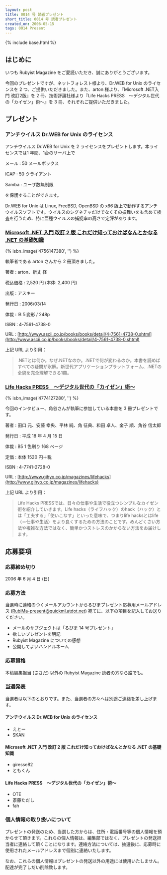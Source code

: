 ```yaml
---
layout: post
title: 0014 号 読者プレゼント
short_title: 0014 号 読者プレゼント
created_on: 2006-05-15
tags: 0014 Present
---
```

{% include base.html %}


## はじめに

いつも Rubyist Magazine をご愛読いただき、誠にありがとうございます。

今回のプレゼントですが、ネットフォレスト様より、Dr.WEB for Unix のライセンスを 2 つ、ご提供いただきました。また、arton 様より、『Microsoft .NET入門 改訂2版』を 2 冊、技術評論社様より『Life Hacks PRESS　〜デジタル世代の「カイゼン」術〜』を 3 冊、それぞれご提供いただきました。

## プレゼント

### アンチウイルス Dr.WEB for Unix のライセンス

アンチウイルス Dr.WEB for Unix を 2 ライセンスをプレゼントします。本ライセンスでは1 年間、1台のサーバ上で

メール
:  50 メールボックス

ICAP
:  50 クライアント

Samba
:  ユーザ数無制限

を保護することができます。

Dr.WEB for Unix は Linux, FreeBSD, OpenBSD の x86 版上で動作するアンチウイルスソフトです。ウイルスのシグネチャだけでなくその振舞いをも含めて検査を行うため、特に亜種ウイルスの捕捉率の高さで定評があります。

### [Microsoft .NET 入門 改訂 2 版 これだけ知っておけばなんとかなる .NET の基礎知識](http://www.ascii.co.jp/books/books/detail/4-7561-4738-0.shtml)
{% isbn_image('4756147380', '') %}

執筆者である arton さんから 2 冊頂きました。

著者
:  arton、新丈 径

税込価格
:  2,520 円 (本体: 2,400 円)

出版
:  アスキー

発行日
:  2006/03/14

体裁
:  Ｂ５変形 / 248p

ISBN
:  4-7561-4738-0

URL
:  [http://www.ascii.co.jp/books/books/detail/4-7561-4738-0.shtml](http://www.ascii.co.jp/books/books/detail/4-7561-4738-0.shtml)

上記 URL より引用：

> .NETとは何か。なぜ.NETなのか。.NETで何が変わるのか。本書を読めばすべての疑問が氷解。新世代アプリケーションプラットフォーム、.NETの全貌を完全理解できる1冊。


### [Life Hacks PRESS　〜デジタル世代の「カイゼン」術〜](http://www.gihyo.co.jp/magazines/lifehacks)
{% isbn_image('4774127280', '') %}

今回のインタビュー、角谷さんが執筆に参加している本書を 3 冊プレゼントです。

著者
:  田口 元、安藤 幸央、平林 純、角 征典、和田 卓人、金子 順、角谷 信太郎

発行日
:  平成 18 年 4 月 15 日 

体裁
:  B5 1 色刷り 168 ページ 

定価
:  本体 1520 円＋税

ISBN
:  4-7741-2728-0

URL
:  [http://www.gihyo.co.jp/magazines/lifehacks](http://www.gihyo.co.jp/magazines/lifehacks)

上記 URL より引用：

> Life Hacks PRESSでは、日々の仕事や生活で役立つシンプルなカイゼン術を紹介していきます。Life hacks（ライフハック）のhack（ハック）とは「工夫する」「使いこなす」といった意味で、つまりlife hacksとはlife（＝仕事や生活）をより良くするための方法のことです。めんどくさい方法や複雑な方法ではなく、簡単かつストレスのかからない方法をお届けします。 


## 応募要項

### 応募締め切り

2006 年 6 月 4 日 (日)

### 応募方法

当選時に連絡のつくメールアカウントからるびまプレゼント応募用メールアドレス (RubiMa-present@quickml.atdot.net) 宛てに、以下の項目を記入してお送りください。

* メールのサブジェクトは「るびま 14 号プレゼント」
* 欲しいプレゼントを明記
* Rubyist Magazine についての感想
* 公開してよいハンドルネーム


### 応募資格

本稿編集担当 (ささだ) 以外の Rubyist Magazine 読者の方なら誰でも。

### 当選発表

当選者は以下のとおりです。また、当選者の方々へは別途ご連絡を差し上げます。

#### アンチウイルス Dr.WEB for Unix のライセンス

* えとー
* SKAN


#### Microsoft .NET 入門 改訂 2 版 これだけ知っておけばなんとかなる .NET の基礎知識

* giresse82
* ともくん


#### Life Hacks PRESS　〜デジタル世代の「カイゼン」術〜

* OTE
* 斎藤ただし
* fah


### 個人情報の取り扱いについて

プレゼントの発送のため、当選した方からは、住所・電話番号等の個人情報を預からせて頂きます。これらの個人情報は、編集部ではなく、プレゼントの発送担当者に連絡して頂くことになります。連絡方法については、抽選後に、応募時に使用されたメールアドレスまで個別に連絡いたします。

なお、これらの個人情報はプレゼントの発送以外の用途には使用いたしません。配達が完了しだい削除致します。


